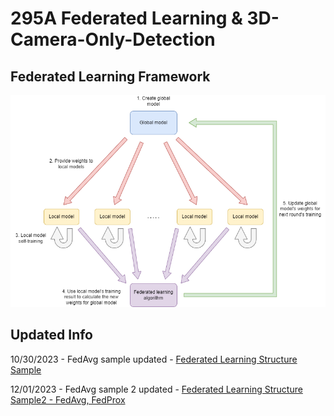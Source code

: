 # 295A Federated Learning & 3D-Camera-Only-Detection

## Federated Learning Framework
![image](https://github.com/joseph123223/295A_Federated_learning/blob/main/pics/FL_structure.png)

## Updated Info
10/30/2023 - FedAvg sample updated - [Federated Learning Structure Sample](https://github.com/joseph123223/295A_Federated_learning/blob/main/federated_learning_structure_sample.ipynb)

12/01/2023 - FedAvg sample 2 updated - [Federated Learning Structure Sample2 - FedAvg, FedProx](https://github.com/joseph123223/295A_Federated_learning/blob/main/federated_learning_structure_sample_2.ipynb)

